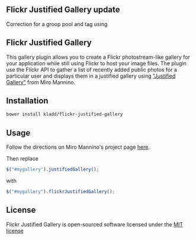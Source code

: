 ## Flickr Justified Gallery update
Correction for a groop pool and tag using




## Flickr Justified Gallery

This gallery plugin allows you to create a Flickr photostream-like gallery for your application
while still using Flickr to host your image files. The plugin use the Flickr API to gather a list
of recently added public photos for a particular user and displays them in a justified gallery
using ["Justified Gallery"](http://miromannino.com/projects/justified-gallery/) from Miro Mannino.

## Installation

```bash
bower install kladd/flickr-justified-gallery
```

## Usage

Follow the directions on Miro Mannino's project page
[here](http://miromannino.com/projects/justified-gallery/).

Then replace

```javascript
$("#mygallery").justifiedGallery();
```

with

```javascript
$("#mygallery").flickrJustifiedGallery();
```

## License

Flickr Justified Gallery is open-sourced software licensed under the
[MIT license](https://raw.github.com/kladd/flickr-justified-gallery/master/LICENSE)
